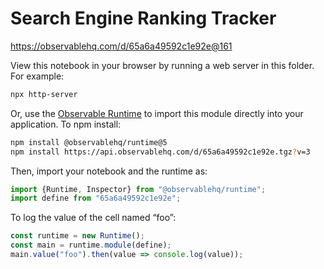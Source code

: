 # Search Engine Ranking Tracker

https://observablehq.com/d/65a6a49592c1e92e@161

View this notebook in your browser by running a web server in this folder. For
example:

~~~sh
npx http-server
~~~

Or, use the [Observable Runtime](https://github.com/observablehq/runtime) to
import this module directly into your application. To npm install:

~~~sh
npm install @observablehq/runtime@5
npm install https://api.observablehq.com/d/65a6a49592c1e92e.tgz?v=3
~~~

Then, import your notebook and the runtime as:

~~~js
import {Runtime, Inspector} from "@observablehq/runtime";
import define from "65a6a49592c1e92e";
~~~

To log the value of the cell named “foo”:

~~~js
const runtime = new Runtime();
const main = runtime.module(define);
main.value("foo").then(value => console.log(value));
~~~

